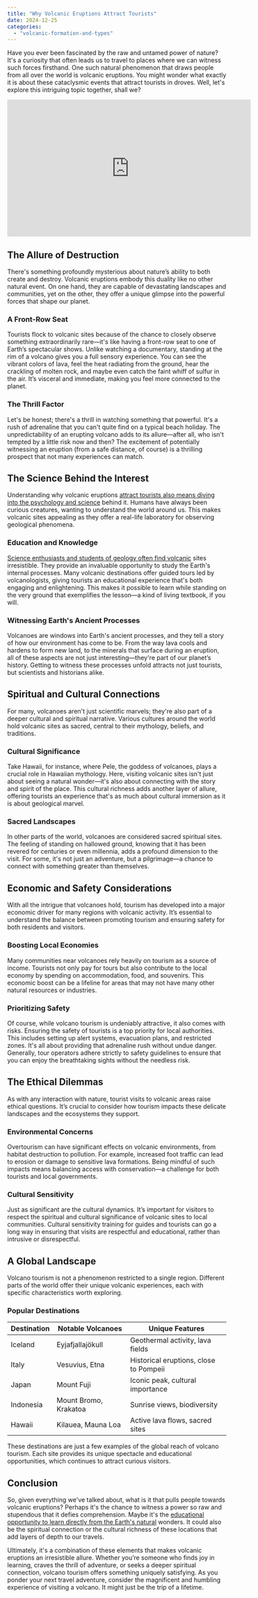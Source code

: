```yaml
---
title: "Why Volcanic Eruptions Attract Tourists"
date: 2024-12-25
categories: 
  - "volcanic-formation-and-types"
---
```


Have you ever been fascinated by the raw and untamed power of nature? It's a curiosity that often leads us to travel to places where we can witness such forces firsthand. One such natural phenomenon that draws people from all over the world is volcanic eruptions. You might wonder what exactly it is about these cataclysmic events that attract tourists in droves. Well, let's explore this intriguing topic together, shall we?

<iframe width="560" height="315" src="https://www.youtube.com/embed/sdCOz_oWvvc" frameborder="0" allow="accelerometer; autoplay; encrypted-media; gyroscope; picture-in-picture" allowfullscreen></iframe>

  

## The Allure of Destruction

There's something profoundly mysterious about nature’s ability to both create and destroy. Volcanic eruptions embody this duality like no other natural event. On one hand, they are capable of devastating landscapes and communities, yet on the other, they offer a unique glimpse into the powerful forces that shape our planet.

### A Front-Row Seat

Tourists flock to volcanic sites because of the chance to closely observe something extraordinarily rare—it's like having a front-row seat to one of Earth’s spectacular shows. Unlike watching a documentary, standing at the rim of a volcano gives you a full sensory experience. You can see the vibrant colors of lava, feel the heat radiating from the ground, hear the crackling of molten rock, and maybe even catch the faint whiff of sulfur in the air. It’s visceral and immediate, making you feel more connected to the planet.

### The Thrill Factor

Let's be honest; there's a thrill in watching something that powerful. It's a rush of adrenaline that you can't quite find on a typical beach holiday. The unpredictability of an erupting volcano adds to its allure—after all, who isn't tempted by a little risk now and then? The excitement of potentially witnessing an eruption (from a safe distance, of course) is a thrilling prospect that not many experiences can match.

## The Science Behind the Interest

Understanding why volcanic eruptions [attract tourists also means diving into the psychology and science](https://magmamatters.com/understanding-volcanic-formation-a-comprehensive-guide/ "Understanding Volcanic Formation: A Comprehensive Guide") behind it. Humans have always been curious creatures, wanting to understand the world around us. This makes volcanic sites appealing as they offer a real-life laboratory for observing geological phenomena.

### Education and Knowledge

[Science enthusiasts and students of geology often find volcanic](https://magmamatters.com/geothermal-energy-and-its-volcanic-origins/ "Geothermal Energy and Its Volcanic Origins") sites irresistible. They provide an invaluable opportunity to study the Earth's internal processes. Many volcanic destinations offer guided tours led by volcanologists, giving tourists an educational experience that's both engaging and enlightening. This makes it possible to learn while standing on the very ground that exemplifies the lesson—a kind of living textbook, if you will.

### Witnessing Earth's Ancient Processes

Volcanoes are windows into Earth's ancient processes, and they tell a story of how our environment has come to be. From the way lava cools and hardens to form new land, to the minerals that surface during an eruption, all of these aspects are not just interesting—they're part of our planet’s history. Getting to witness these processes unfold attracts not just tourists, but scientists and historians alike.

## Spiritual and Cultural Connections

For many, volcanoes aren't just scientific marvels; they're also part of a deeper cultural and spiritual narrative. Various cultures around the world hold volcanic sites as sacred, central to their mythology, beliefs, and traditions.

### Cultural Significance

Take Hawaii, for instance, where Pele, the goddess of volcanoes, plays a crucial role in Hawaiian mythology. Here, visiting volcanic sites isn't just about seeing a natural wonder—it's also about connecting with the story and spirit of the place. This cultural richness adds another layer of allure, offering tourists an experience that's as much about cultural immersion as it is about geological marvel.

### Sacred Landscapes

In other parts of the world, volcanoes are considered sacred spiritual sites. The feeling of standing on hallowed ground, knowing that it has been revered for centuries or even millennia, adds a profound dimension to the visit. For some, it's not just an adventure, but a pilgrimage—a chance to connect with something greater than themselves.

## Economic and Safety Considerations

With all the intrigue that volcanoes hold, tourism has developed into a major economic driver for many regions with volcanic activity. It’s essential to understand the balance between promoting tourism and ensuring safety for both residents and visitors.

### Boosting Local Economies

Many communities near volcanoes rely heavily on tourism as a source of income. Tourists not only pay for tours but also contribute to the local economy by spending on accommodation, food, and souvenirs. This economic boost can be a lifeline for areas that may not have many other natural resources or industries.

### Prioritizing Safety

Of course, while volcano tourism is undeniably attractive, it also comes with risks. Ensuring the safety of tourists is a top priority for local authorities. This includes setting up alert systems, evacuation plans, and restricted zones. It's all about providing that adrenaline rush without undue danger. Generally, tour operators adhere strictly to safety guidelines to ensure that you can enjoy the breathtaking sights without the needless risk.

## The Ethical Dilemmas

As with any interaction with nature, tourist visits to volcanic areas raise ethical questions. It’s crucial to consider how tourism impacts these delicate landscapes and the ecosystems they support.

### Environmental Concerns

Overtourism can have significant effects on volcanic environments, from habitat destruction to pollution. For example, increased foot traffic can lead to erosion or damage to sensitive lava formations. Being mindful of such impacts means balancing access with conservation—a challenge for both tourists and local governments.

### Cultural Sensitivity

Just as significant are the cultural dynamics. It’s important for visitors to respect the spiritual and cultural significance of volcanic sites to local communities. Cultural sensitivity training for guides and tourists can go a long way in ensuring that visits are respectful and educational, rather than intrusive or disrespectful.

## A Global Landscape

Volcano tourism is not a phenomenon restricted to a single region. Different parts of the world offer their unique volcanic experiences, each with specific characteristics worth exploring.

### Popular Destinations

| Destination | Notable Volcanoes | Unique Features |
| --- | --- | --- |
| Iceland | Eyjafjallajökull | Geothermal activity, lava fields |
| Italy | Vesuvius, Etna | Historical eruptions, close to Pompeii |
| Japan | Mount Fuji | Iconic peak, cultural importance |
| Indonesia | Mount Bromo, Krakatoa | Sunrise views, biodiversity |
| Hawaii | Kilauea, Mauna Loa | Active lava flows, sacred sites |

These destinations are just a few examples of the global reach of volcano tourism. Each site provides its unique spectacle and educational opportunities, which continues to attract curious visitors.

## Conclusion

So, given everything we've talked about, what is it that pulls people towards volcanic eruptions? Perhaps it's the chance to witness a power so raw and stupendous that it defies comprehension. Maybe it's the [educational opportunity to learn directly from the Earth's natural](https://magmamatters.com/the-art-and-science-of-volcano-monitoring/ "The Art and Science of Volcano Monitoring") wonders. It could also be the spiritual connection or the cultural richness of these locations that add layers of depth to our travels.

Ultimately, it's a combination of these elements that makes volcanic eruptions an irresistible allure. Whether you’re someone who finds joy in learning, craves the thrill of adventure, or seeks a deeper spiritual connection, volcano tourism offers something uniquely satisfying. As you ponder your next travel adventure, consider the magnificent and humbling experience of visiting a volcano. It might just be the trip of a lifetime.
